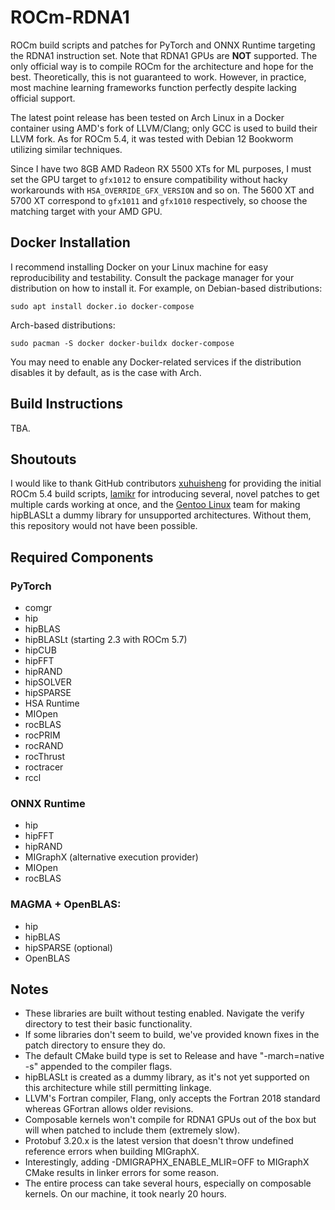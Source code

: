# ROCm-RDNA1

ROCm build scripts and patches for PyTorch and ONNX Runtime targeting the RDNA1 instruction set. Note that RDNA1 GPUs are **NOT** supported. The only official way is to compile ROCm for the architecture and hope for the best. Theoretically, this is not guaranteed to work. However, in practice, most machine learning frameworks function perfectly despite lacking official support.

The latest point release has been tested on Arch Linux in a Docker container using AMD's fork of LLVM/Clang; only GCC is used to build their LLVM fork. As for ROCm 5.4, it was tested with Debian 12 Bookworm utilizing similar techniques.

Since I have two 8GB AMD Radeon RX 5500 XTs for ML purposes, I must set the GPU target to `gfx1012` to ensure compatibility without hacky workarounds with `HSA_OVERRIDE_GFX_VERSION` and so on. The 5600 XT and 5700 XT correspond to `gfx1011` and `gfx1010` respectively, so choose the matching target with your AMD GPU.

## Docker Installation

I recommend installing Docker on your Linux machine for easy reproducibility and testability. Consult the package manager for your distribution on how to install it. For example, on Debian-based distributions:
```
sudo apt install docker.io docker-compose
```

Arch-based distributions:
```
sudo pacman -S docker docker-buildx docker-compose
```
You may need to enable any Docker-related services if the distribution disables it by default, as is the case with Arch.

## Build Instructions
TBA.

## Shoutouts

I would like to thank GitHub contributors [xuhuisheng](https://github.com/xuhuisheng) for providing the initial ROCm 5.4 build scripts, [lamikr](https://github.com/lamikr) for introducing several, novel patches to get multiple cards working at once, and the [Gentoo Linux](https://gentoo.org) team for making hipBLASLt a dummy library for unsupported architectures. Without them, this repository would not have been possible.

## Required Components
### PyTorch
 - comgr
 - hip
 - hipBLAS
 - hipBLASLt (starting 2.3 with ROCm 5.7)
 - hipCUB
 - hipFFT
 - hipRAND
 - hipSOLVER
 - hipSPARSE
 - HSA Runtime
 - MIOpen
 - rocBLAS
 - rocPRIM
 - rocRAND
 - rocThrust
 - roctracer
 - rccl

### ONNX Runtime
 - hip
 - hipFFT
 - hipRAND
 - MIGraphX (alternative execution provider)
 - MIOpen
 - rocBLAS

### MAGMA + OpenBLAS:
 - hip
 - hipBLAS
 - hipSPARSE (optional)
 - OpenBLAS

## Notes
 - These libraries are built without testing enabled. Navigate the verify directory to test their basic functionality.
 - If some libraries don't seem to build, we've provided known fixes in the patch directory to ensure they do.
 - The default CMake build type is set to Release and have "-march=native -s" appended to the compiler flags.
 - hipBLASLt is created as a dummy library, as it's not yet supported on this architecture while still permitting linkage.
 - LLVM's Fortran compiler, Flang, only accepts the Fortran 2018 standard whereas GFortran allows older revisions.
 - Composable kernels won't compile for RDNA1 GPUs out of the box but will when patched to include them (extremely slow).
 - Protobuf 3.20.x is the latest version that doesn't throw undefined reference errors when building MIGraphX.
 - Interestingly, adding -DMIGRAPHX_ENABLE_MLIR=OFF to MIGraphX CMake results in linker errors for some reason.
 - The entire process can take several hours, especially on composable kernels. On our machine, it took nearly 20 hours.
